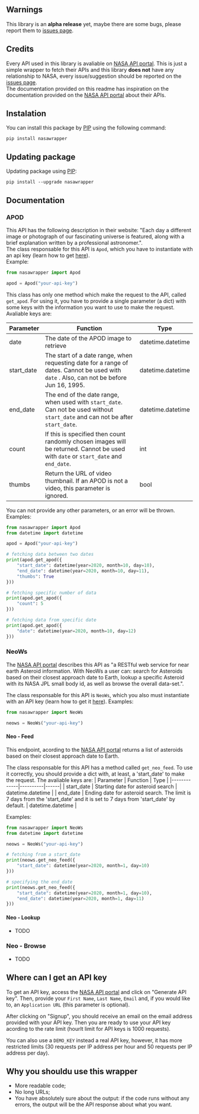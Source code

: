 ## Warnings

This library is an **alpha release** yet, maybe there are some bugs, please report them to [issues page](https://github.com/End313234/nasawrapper-python/issues). <br>

## Credits

Every API used in this library is avaliable on [NASA API portal](https://api.nasa.gov/). This is just a simple wrapper to fetch their APIs and this library **does not** have any relationship to NASA, every issue/suggestion should be reported on the [issues page](https://github.com/End313234/nasawrapper-python/issues). <br>
The documentation provided on this readme has inspiration on the documentation provided on the [NASA API portal](https://api.nasa.gov/) about their APIs.

## Instalation

You can install this package by [PIP](https://pip.pypa.io/en/stable/) using the following command:

```
pip install nasawrapper
```

## Updating package

Updating package using [PIP](https://pip.pypa.io/en/stable/):

```
pip install --upgrade nasawrapper
```

## Documentation

### APOD

This API has the following description in their website: "Each day a different image or photograph of our fascinating universe is featured, along with a brief explanation written by a professional astronomer.". <br>
The class responsable for this API is `Apod`, which you have to instantiate with an api key (learn how to get [here](https://github.com/End313234/nasawrapper-python#where-can-i-get-an-api-key)). <br>
Example:

```py
from nasawrapper import Apod

apod = Apod("your-api-key")
```

This class has only one method which make the request to the API, called `get_apod`.
For using it, you have to provide a single parameter (a dict) with some keys with the information you want to use to make the request. Avaliable keys are:

| Parameter  | Function                                                                                                                                 | Type              |
| ---------- | ---------------------------------------------------------------------------------------------------------------------------------------- | ----------------- |
| date       | The date of the APOD image to retrieve                                                                                                   | datetime.datetime |
| start_date | The start of a date range, when requesting date for a range of dates. Cannot be used with `date` . Also, can not be before Jun 16, 1995. | datetime.datetime |
| end_date   | The end of the date range, when used with `start_date`. Can not be used without `start_date` and can not be after `start_date`.          | datetime.datetime |
| count      | If this is specified then count randomly chosen images will be returned. Cannot be used with `date` or `start_date` and `end_date`.      | int               |
| thumbs     | Return the URL of video thumbnail. If an APOD is not a video, this parameter is ignored.                                                 | bool              |

You can not provide any other parameters, or an error will be thrown. <br>
Examples:

```py
from nasawrapper import Apod
from datetime import datetime

apod = Apod("your-api-key")

# fetching data between two dates
print(apod.get_apod({
    "start_date": datetime(year=2020, month=10, day=10),
    "end_date": datetime(year=2020, month=10, day=11),
    "thumbs": True
}))

# fetching specific number of data
print(apod.get_apod({
    "count": 5
}))

# fetching data from specific date
print(apod.get_apod({
    "date": datetime(year=2020, month=10, day=12)
}))
```

### NeoWs

The [NASA API portal](https://api.nasa.gov/) describes this API as "a RESTful web service for near earth Asteroid information. With NeoWs a user can: search for Asteroids based on their closest approach date to Earth, lookup a specific Asteroid with its NASA JPL small body id, as well as browse the overall data-set.".

The class responsable for this API is `NeoWs`, which you also must instantiate with an API key (learn how to get it [here](https://github.com/End313234/nasawrapper-python#where-can-i-get-an-api-key)).
Examples:

```py
from nasawrapper import NeoWs

neows = NeoWs("your-api-key")
```

#### Neo - Feed

This endpoint, acording to the [NASA API portal](https://api.nasa.gov/) returns a list of asteroids based on their closest approach date to Earth.

The class responsable for this API has a method called `get_neo_feed`. To use it correctly, you should provide a dict with, at least, a 'start_date' to make the request. The avaliable keys are:
| Parameter | Function | Type |
|-------------|----------|------|
| start_date | Starting date for asteroid search | datetime.datetime |
| end_date | Ending date for asteroid search. The limit is 7 days from the 'start_date' and it is set to 7 days from 'start_date' by default. | datetime.datetime |

Examples:
```py
from nasawrapper import NeoWs
from datetime import datetime

neows = NeoWs("your-api-key")

# fetching from a start_date 
print(neows.get_neo_feed({
    "start_date": datetime(year=2020, month=1, day=10)
}))

# specifying the end_date
print(neows.get_neo_feed({
    "start_date": datetime(year=2020, month=1, day=10),
    "end_date": datetime(year=2020, month=1, day=11)
}))
```

#### Neo - Lookup
- TODO

### Neo - Browse
- TODO

## Where can I get an API key
To get an API key, access the [NASA API portal](https://api.nasa.gov/) and click on "Generate API key". Then, provide your `First Name`, `Last Name`, `Email` and, if you would like to, an `Application URL` (this parameter is optional).

After clicking on "Signup", you should receive an email on the email address provided with your API key. Then you are ready to use your API key acording to the rate limit (hourlt limit for API keys is 1000 requests).

You can also use a `DEMO_KEY` instead a real API key, however, it has more restricted limits (30 requests per IP address per hour and 50 requests per IP address per day).

## Why you shouldu use this wrapper
- More readable code;
- No long URLs;
- You have absolutely sure about the output: if the code runs without any errors, the output will be the API response about what you want.